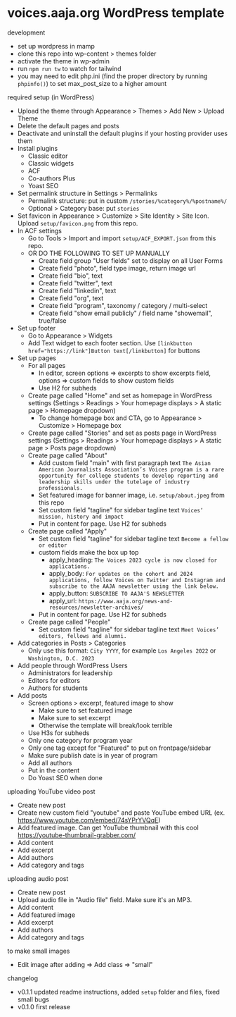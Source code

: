 # voices.aaja.org WordPress template

development
- set up wordpress in mamp
- clone this repo into wp-content > themes folder
- activate the theme in wp-admin
- run `npm run tw` to watch for tailwind
- you may need to edit php.ini (find the proper directory by running `phpinfo()`) to set max_post_size to a higher amount

required setup (in WordPress)
- Upload the theme through Appearance > Themes > Add New > Upload Theme
- Delete the default pages and posts
- Deactivate and uninstall the default plugins if your hosting provider uses them
- Install plugins
    - Classic editor
    - Classic widgets
    - ACF
    - Co-authors Plus
    - Yoast SEO
- Set permalink structure in Settings > Permalinks
    - Permalink structure: put in custom `/stories/%category%/%postname%/`
    - Optional > Category base: put `stories`
- Set favicon in Appearance > Customize > Site Identity > Site Icon. Upload `setup/favicon.png` from this repo.
- In ACF settings
    - Go to Tools > Import and import `setup/ACF_EXPORT.json` from this repo.
    - OR DO THE FOLLOWING TO SET UP MANUALLY
        - Create field group "User fields" set to display on all User Forms
        - Create field "photo", field type image, return image url
        - Create field "bio", text
        - Create field "twitter", text
        - Create field "linkedin", text
        - Create field "org", text
        - Create field "program", taxonomy / category / multi-select
        - Create field "show email publicly" / field name "showemail", true/false
- Set up footer
    - Go to Appearance > Widgets
    - Add Text widget to each footer section. Use `[linkbutton href="https://link"]Button text[/linkbutton]` for buttons
- Set up pages
    - For all pages
        - In editor, screen options => excerpts to show excerpts field, options => custom fields to show custom fields
        - Use H2 for subheds
    - Create page called "Home" and set as homepage in WordPress settings (Settings > Readings > Your homepage displays > A static page > Homepage dropdown)
        - To change homepage box and CTA, go to Appearance > Customize > Homepage box
    - Create page called "Stories" and set as posts page in WordPress settings (Settings > Readings > Your homepage displays > A static page > Posts page dropdown)
    - Create page called "About"
        - Add custom field "main" with first paragraph text `The Asian American Journalists Association’s Voices program is a rare opportunity for college students to develop reporting and leadership skills under the tutelage of industry professionals.`
        - Set featured image for banner image, i.e. `setup/about.jpeg` from this repo
        - Set custom field "tagline" for sidebar tagline text `Voices’ mission, history and impact`
        - Put in content for page. Use H2 for subheds
    - Create page called "Apply"
        - Set custom field "tagline" for sidebar tagline text `Become a fellow or editor`
        - custom fields make the box up top
            - apply_heading: `The Voices 2023 cycle is now closed for applications.`
            - apply_body: `For updates on the cohort and 2024 applications, follow Voices on Twitter and Instagram and subscribe to the AAJA newsletter using the link below.`
            - apply_button: `SUBSCRIBE TO AAJA'S NEWSLETTER`
            - apply_url: `https://www.aaja.org/news-and-resources/newsletter-archives/`
        - Put in content for page. Use H2 for subheds
    - Create page called "People"
        - Set custom field "tagline" for sidebar tagline text `Meet Voices’ editors, fellows and alumni.`
- Add categories in Posts > Categories
    - Only use this format: `City YYYY`, for example `Los Angeles 2022` or `Washington, D.C. 2023`
- Add people through WordPress Users
    - Administrators for leadership
    - Editors for editors
    - Authors for students
- Add posts
    - Screen options > excerpt, featured image to show
        - Make sure to set featured image
        - Make sure to set excerpt
        - Otherwise the template will break/look terrible
    - Use H3s for subheds
    - Only one category for program year
    - Only one tag except for "Featured" to put on frontpage/sidebar
    - Make sure publish date is in year of program
    - Add all authors
    - Put in the content
    - Do Yoast SEO when done

uploading YouTube video post
- Create new post
- Create new custom field "youtube" and paste YouTube embed URL (ex. https://www.youtube.com/embed/74sYPrYVQqE)
- Add featured image. Can get YouTube thumbnail with this cool https://youtube-thumbnail-grabber.com/
- Add content
- Add excerpt
- Add authors
- Add category and tags

uploading audio post
- Create new post
- Upload audio file in "Audio file" field. Make sure it's an MP3.
- Add content
- Add featured image
- Add excerpt
- Add authors
- Add category and tags

to make small images
- Edit image after adding => Add class => "small"

changelog
- v0.1.1 updated readme instructions, added `setup` folder and files, fixed small bugs
- v0.1.0 first release